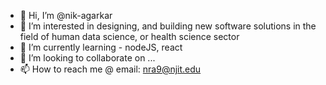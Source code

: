 - 👋 Hi, I’m @nik-agarkar
- 👀 I’m interested in designing, and building new software solutions in the field of human data science, or health science sector
- 🌱 I’m currently learning - nodeJS, react
- 💞️ I’m looking to collaborate on ...
- 📫 How to reach me @ email: nra9@njit.edu

<!---
nik-agarkar/nik-agarkar is a ✨ special ✨ repository because its `README.md` (this file) appears on your GitHub profile.
You can click the Preview link to take a look at your changes.
--->
